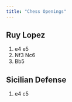 ```yaml
---
title: "Chess Openings"
---
```


## Ruy Lopez
1. e4 e5
2. Nf3 Nc6
3. Bb5

## Sicilian Defense
1. e4 c5 